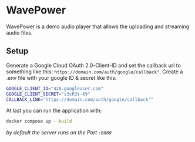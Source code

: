 # WavePower

WavePower is a demo audio player that allows the uploading and streaming audio files.

## Setup

Generate a Google Cloud OAuth 2.0-Client-ID and set the callback url to something like this: `https://domain.com/auth/google/callback"`.
Create a .env file with your google ID & secret like this:
```bash
GOOGLE_CLIENT_ID="420.googleuser.com"
GOOGLE_CLIENT_SECRET="s3cR3t-69"
CALLBACK_LINK="https://domain.com/auth/google/callback""
```

At last you can run the application with:
```bash
docker compose up --build
```
*by default the server runs on the Port `:8080`*
